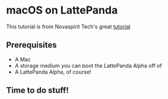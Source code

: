# macOS on LattePanda

This tutorial is from Novaspirit Tech's great [tutorial](https://www.youtube.com/watch?v=nrJpwPxoZZ8)

## Prerequisites
+ A Mac
+ A storage medium you can boot the LattePanda Alpha off of
+ A LattePanda Alpha, of course!

## Time to do stuff!
